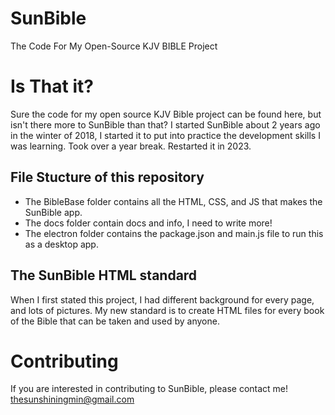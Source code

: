 # SunBible

The Code For My Open-Source KJV BIBLE Project


# Is That it?
Sure the code for my open source KJV Bible project can be found here, but isn't there more to SunBible than that?
I started SunBible about 2 years ago in the winter of 2018, I started it to put into practice the development skills I was learning.
Took over a year break.
Restarted it in 2023.

## File Stucture of this repository

- The BibleBase folder contains all the HTML, CSS, and JS that makes the SunBible app.
- The docs folder contain docs and info, I need to write more!
- The electron folder contains the package.json and main.js file to run this as a desktop app.

## The SunBible HTML standard
When I first stated this project, I had different background for every page, and lots of pictures.
My new standard is to create HTML files for every book of the Bible that can be taken and used by anyone.

# Contributing
If you are interested in contributing to SunBible, please contact me!
[thesunshiningmin@gmail.com](thesunshiningmin@gmail.com)
